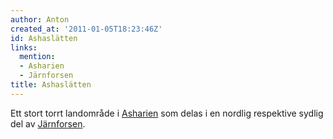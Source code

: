 ```yaml
---
author: Anton
created_at: '2011-01-05T18:23:46Z'
id: Ashaslätten
links:
  mention:
  - Asharien
  - Järnforsen
title: Ashaslätten
---
```


Ett stort torrt landområde i [Asharien] som delas i en nordlig respektive sydlig del av
[Järnforsen].

  [Asharien]: Asharien
  [Järnforsen]: Järnforsen
